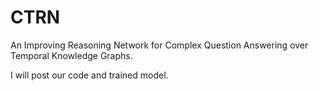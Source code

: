 # CTRN
An Improving Reasoning Network for Complex Question Answering over Temporal Knowledge Graphs.

I will post our code and trained model.
